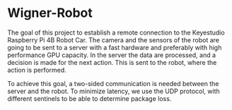 # Wigner-Robot

The goal of this project to establish a remote connection to the Keyestudio Raspberry Pi 4B Robot Car. The camera and the sensors of the robot are going to be sent to a server with a fast hardware and preferably with high performance GPU capacity. In the server the data are processed, and a decision is made for the next action. This is sent to the robot, where the action is performed.

To achieve this goal, a two-sided communication is needed between the server and the robot. To minimize latency, we use the UDP protocol, with different sentinels to be able to determine package loss.
